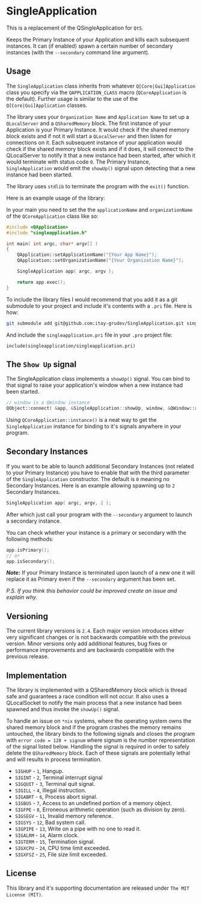 SingleApplication
=================

This is a replacement of the QSingleApplication for `Qt5`.

Keeps the Primary Instance of your Application and kills each subsequent
instances. It can (if enabled) spawn a certain number of secondary instances
(with the `--secondary` command line argument).

Usage
-----

The `SingleApplication` class inherits from whatever `Q[Core|Gui]Application`
class you specify via the `QAPPLICATION_CLASS` macro (`QCoreApplication` is the
default). Further usage is similar to the use of the `Q[Core|Gui]Application`
classes.

The library uses your `Organization Name` and `Application Name` to set up a
`QLocalServer` and a `QSharedMemory` block. The first instance of your
Application is your Primary Instance. It would check if the shared memory block
exists and if not it will start a `QLocalServer` and then listen for connections
on it. Each subsequent instance of your application would check if the shared
memory block exists and if it does, it will connect to the QLocalServer to
notify it that a new instance had been started, after which it would terminate
 with status code `0`. The Primary Instance, `SingleApplication` would emit the
 `showUp()` signal upon detecting that a new instance had been started.

The library uses `stdlib` to terminate the program with the `exit()` function.

Here is an example usage of the library:

In your main you need to set the the `applicationName` and `organizationName` of
the `QCoreApplication` class like so:

```cpp
#include <QApplication>
#include "singleapplication.h"

int main( int argc, char* argv[] )
{
    QApplication::setApplicationName("{Your App Name}");
    QApplication::setOrganizationName("{Your Organization Name}");

    SingleApplication app( argc, argv );

    return app.exec();
}
```

To include the library files I would recommend that you add it as a git
submodule to your project and include it's contents with a `.pri` file. Here is
how:

```bash
git submodule add git@github.com:itay-grudev/SingleApplication.git singleapplication
```

And include the `singleapplication.pri` file in your `.pro` project file:

```qmake
include(singleapplication/singleapplication.pri)
```

The `Show Up` signal
------------------------

The SingleApplication class implements a `showUp()` signal. You can bind to that
signal to raise your application's window when a new instance had been started.

```cpp
// window is a QWindow instance
QObject::connect( &app, &SingleApplication::showUp, window, &QWindow::raise );
```

Using `QCoreApplication::instance()` is a neat way to get the
`SingleApplication` instance for binding to it's signals anywhere in your
program.

Secondary Instances
-------------------

If you want to be able to launch additional Secondary Instances (not related to
your Primary Instance) you have to enable that with the third parameter of the
`SingleApplication` constructor. The default is `0` meaning no Secondary
Instances. Here is an example allowing spawning up to `2` Secondary Instances.

```cpp
SingleApplication app( argc, argv, 2 );
```

After which just call your program with the `--secondary` argument to launch a
secondary instance.

You can check whether your instance is a primary or secondary with the following
methods:

```cpp
app.isPrimary();
// or
app.isSecondary();
```

__*Note:*__ If your Primary Instance is terminated upon launch of a new one it
will replace it as Primary even if the `--secondary` argument has been set.

*P.S. If you think this behavior could be improved create an issue and explain
why.*

Versioning
----------

The current library versions is `2.4`.
Each major version introduces either very significant changes or is not
backwards compatible with the previous version. Minor versions only add
additional features, bug fixes or performance improvements and are backwards
compatible with the previous release.

Implementation
--------------

The library is implemented with a QSharedMemory block which is thread safe and
guarantees a race condition will not occur. It also uses a QLocalSocket to
notify the main process that a new instance had been spawned and thus invoke the
`showUp()` signal.

To handle an issue on `*nix` systems, where the operating system owns the shared
memory block and if the program crashes the memory remains untouched, the
library binds to the following signals and closes the program with
`error code = 128 + signum` where signum is the number representation of the
signal listed below. Handling the signal is required in order to safely delete
the `QSharedMemory` block. Each of these signals are potentially lethal and will
results in process termination.

*   `SIGHUP` - `1`, Hangup.
*   `SIGINT` - `2`, Terminal interrupt signal
*   `SIGQUIT` - `3`, Terminal quit signal.
*   `SIGILL` - `4`, Illegal instruction.
*   `SIGABRT` - `6`, Process abort signal.
*   `SIGBUS` - `7`, Access to an undefined portion of a memory object.
*   `SIGFPE` - `8`, Erroneous arithmetic operation (such as division by zero).
*   `SIGSEGV` - `11`, Invalid memory reference.
*   `SIGSYS` - `12`, Bad system call.
*   `SIGPIPE` - `13`, Write on a pipe with no one to read it.
*   `SIGALRM` - `14`, Alarm clock.
*   `SIGTERM` - `15`, Termination signal.
*   `SIGXCPU` - `24`, CPU time limit exceeded.
*   `SIGXFSZ` - `25`, File size limit exceeded.


License
-------
This library and it's supporting documentation are released under `The MIT License (MIT)`.
